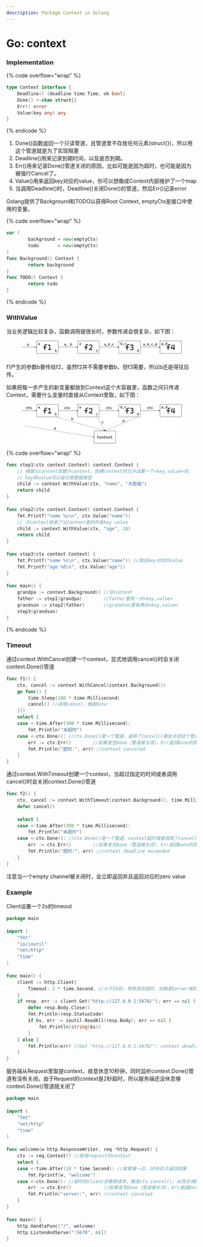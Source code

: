 ```yaml
---
description: Package Context in Golang
---
```


# Go: context

### Implementation

{% code overflow="wrap" %}
```go
type Context interface {
	Deadline() (deadline time.Time, ok bool)
	Done() <-chan struct{}
	Err() error
	Value(key any) any
}
```
{% endcode %}

1. Done()函数返回一个只读管道，且管道里不存放任何元素(struct{})，所以用这个管道就是为了实现阻塞
2. Deadline()用来记录到期时间，以及是否到期。
3. Err()用来记录Done()管道关闭的原因，比如可能是因为超时，也可能是因为被强行Cancel了。
4. Value()用来返回key对应的value，你可以想像成Context内部维护了一个map
5. 当调用Deadline()时，Deadline()关闭Done()的管道，然后Err()记录error

Golang提供了Background和TODO以获得Root Context, emptyCtx是接口中使用的变量。

{% code overflow="wrap" %}
```go
var (
        background = new(emptyCtx)
        todo       = new(emptyCtx)
)
func Background() Context {
        return background
}
func TODO() Context {
        return todo
}
```
{% endcode %}

### WithValue

当业务逻辑比较复杂，函数调用链很长时，参数传递会很复杂，如下图：

<figure><img src="../.gitbook/assets/image (3) (1).png" alt=""><figcaption></figcaption></figure>

f1产生的参数b要传给f2，虽然f2并不需要参数b，但f3需要，所以b还是得往后传。

如果把每一步产生的新变量都放到Context这个大容器里，函数之间只传递Context，需要什么变量时直接从Context里取，如下图：

<figure><img src="../.gitbook/assets/image (1) (6).png" alt=""><figcaption></figcaption></figure>

{% code overflow="wrap" %}
```go
func step1(ctx context.Context) context.Context {
	// 根据父context创建子context，创建context时允许设置一个<key,value>对，
	// key和value可以是任意数据类型
	child := context.WithValue(ctx, "name", "大脸猫")
	return child
}

func step2(ctx context.Context) context.Context {
	fmt.Printf("name %s\n", ctx.Value("name"))
	// 子context继承了父context里的所有key value
	child := context.WithValue(ctx, "age", 18)
	return child
}

func step3(ctx context.Context) {
	fmt.Printf("name %s\n", ctx.Value("name")) //取出key对应的value
	fmt.Printf("age %d\n", ctx.Value("age"))
}

func main() {
	grandpa := context.Background() //空context
	father := step1(grandpa)        //father里有一对<key,value>
	grandson := step2(father)       //grandson里有两对<key,value>
	step3(grandson)
}
```
{% endcode %}

### Timeout

通过context.WithCancel创建一个context，显式地调用cancel()时会关闭context.Done()管道

```go
func f1() {
	ctx, cancel := context.WithCancel(context.Background())
	go func() {
		time.Sleep(100 * time.Millisecond)
		cancel() //调用cancel，触发Done
	}()
	select {
	case <-time.After(300 * time.Millisecond):
		fmt.Println("未超时")
	case <-ctx.Done(): //ctx.Done()是一个管道，调用了cancel()都会关闭这个管道，然后读操作就会立即返回
		err := ctx.Err()        //如果发生Done（管道被关闭），Err返回Done的原因，可能是被Cancel了，也可能是超时了
		fmt.Println("超时:", err) //context canceled
	}
}
```

通过context.WithTimeout创建一个context，当超过指定的时间或者调用cancel()时会关闭context.Done()管道

```go
func f2() {
	ctx, cancel := context.WithTimeout(context.Background(), time.Millisecond*100) //超时后会自动调用context的Deadline，Deadline会，触发Done
	defer cancel()
	
	select {
	case <-time.After(300 * time.Millisecond):
		fmt.Println("未超时")
	case <-ctx.Done(): //ctx.Done()是一个管道，context超时或者调用了cancel()都会关闭这个管道，然后读操作就会立即返回
		err := ctx.Err()        //如果发生Done（管道被关闭），Err返回Done的原因，可能是被Cancel了，也可能是超时了
		fmt.Println("超时:", err) //context deadline exceeded
	}
}
```

注意当一个empty channel被关闭时，会立即返回并且返回对应的zero value

### Example

Client设置一个2s的timeout

```go
package main

import (
	"fmt"
	"io/ioutil"
	"net/http"
	"time"
)

func main() {
	client := http.Client{
		Timeout: 2 * time.Second, //小于10秒，导致请求超时，会触发Server端的http.Request.Context的Done
	}
	if resp, err := client.Get("http://127.0.0.1:5678/"); err == nil {
		defer resp.Body.Close()
		fmt.Println(resp.StatusCode)
		if bs, err := ioutil.ReadAll(resp.Body); err == nil {
			fmt.Println(string(bs))
		}
	} else {
		fmt.Println(err) //Get "http://127.0.0.1:5678/": context deadline exceeded (Client.Timeout exceeded while awaiting headers)
	}
}
```

服务端从Request里取提context，故意休息10秒钟，同时监听context.Done()管道有没有关闭。由于Request的context是2秒超时，所以服务端还没休息够context.Done()管道就关闭了

```go
package main

import (
	"fmt"
	"net/http"
	"time"
)

func welcome(w http.ResponseWriter, req *http.Request) {
	ctx := req.Context() //取得request的context
	select {
	case <-time.After(10 * time.Second): //故意慢一点，10秒后才返回结果
		fmt.Fprintf(w, "welcome")
	case <-ctx.Done(): //超时后client会撤销请求，触发ctx.cancel()，从而关闭Done()管道
		err := ctx.Err()            //如果发生Done（管道被关闭），Err返回Done的原因，可能是被Cancel了，也可能是超时了
		fmt.Println("server:", err) //context canceled
	}
}

func main() {
	http.HandleFunc("/", welcome)
	http.ListenAndServe(":5678", nil)
}
```

